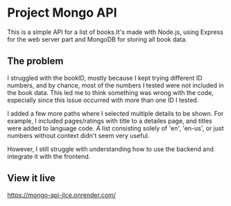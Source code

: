 # Project Mongo API

This is a simple API for a list of books.It's made with Node.js, using Express for the web server part and MongoDB for storing all book data.

## The problem

I struggled with the bookID, mostly because I kept trying different ID numbers, and by chance, most of the numbers I tested were not included in the book data. This led me to think something was wrong with the code, especially since this issue occurred with more than one ID I tested.

I added a few more paths where I selected multiple details to be shown. For example, I included pages/ratings with title to a detailes page, and titles were added to language code. A list consisting solely of 'en', 'en-us', or just numbers without context didn't seem very useful.

However, I still struggle with understanding how to use the backend and integrate it with the frontend.


## View it live

https://mongo-api-jlce.onrender.com/
